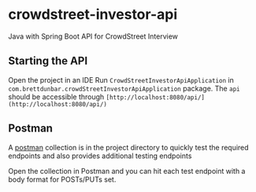 # crowdstreet-investor-api
Java with Spring Boot API for CrowdStreet Interview

## Starting the API
Open the project in an IDE
Run `CrowdStreetInvestorApiApplication` in `com.brettdunbar.crowdStreetInvestorApiApplication` package.
The `api` should be accessible through `[http://localhost:8080/api/](http://localhost:8080/api/)`


## Postman 
A [postman](https://www.postman.com/downloads/) collection is in the project directory to quickly test the required endpoints and also provides additional testing endpoints

Open the collection in Postman and you can hit each test endpoint with a body format for POSTs/PUTs set.
